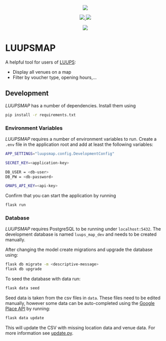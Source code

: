 <p align="center">
  <img src="https://github.com/Team-LANS/luups-map/tree/master/luupsmap/static/img/logo.png"/>
</p>
<p align="center">
  <a href="https://shields.io/">
    <img src="https://img.shields.io/badge/written_in-python3-3498db.svg?style=for-the-badge" />
  </a>
  <a href="https://shields.io/">
    <img src="https://img.shields.io/badge/using-postgres-25ba84.svg?style=for-the-badge" />
  </a>
</p>
<p align="center">
  <a href="https://forthebadge.com/">
    <img src="https://forthebadge.com/images/badges/built-with-grammas-recipe.svg" />
  </a>
</p>


# LUUPSMAP
A helpful tool for users of [LUUPS](https://www.luups.net/shop/gutscheinbuch/luups-wien/):
* Display all venues on a map
* Filter by voucher type, opening hours,...

## Development

*LUUPSMAP* has a number of dependencies. Install them using

```bash
pip install -r requirements.txt
```

### Environment Variables

*LUUPSMAP* requires a number of environment variables to run. Create a `.env` file in the application root and add at
least the following variables:

```bash
APP_SETTINGS="luupsmap.config.DevelopmentConfig"

SECRET_KEY=<application-key>

DB_USER = <db-user>
DB_PW = <db-password>

GMAPS_API_KEY=<api-key>
```

Confirm that you can start the application by running

```bash
flask run
```

### Database 

*LUUPSMAP* requires PostgreSQL to be running under `localhost:5432`. The development database is named `luups_map_dev`
and needs to be created manually.

After changing the model create migrations and upgrade the database using:

```bash
flask db migrate -m <descriptive-message>
flask db upgrade
```

To seed the database with data run:

```bash
flask data seed
```


Seed data is taken from the csv files in `data`. These files need to be edited manually, however some data can be
auto-completed using the [Google Place API](https://developers.google.com/places/web-service/intro) by running:

```bash
flask data update
```

This will update the CSV with missing location data and venue data. For more information see
[update.py](/luupsmap/cli/commands/update.py).

